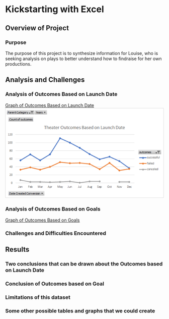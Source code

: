 # Kickstarting with Excel

## Overview of Project

### Purpose
The purpose of this project is to synthesize information for Louise, who is seeking analysis on plays to better understand how to findraise for her own productions. 

## Analysis and Challenges

### Analysis of Outcomes Based on Launch Date
[Graph of Outcomes Based on Launch Date](https://github.com/tarajarell/kickstarter-analysis/blob/master/Theater_Outcomes_vs_Launch.png)
![Theater_Outcomes_vs_Launch](https://github.com/tarajarell/kickstarter-analysis/blob/master/Theater_Outcomes_vs_Launch.png)

### Analysis of Outcomes Based on Goals
[Graph of Outcomes Based on Goals](https://github.com/tarajarell/kickstarter-analysis/blob/master/Outcomes_vs_Goals.png)

### Challenges and Difficulties Encountered

## Results

### Two conclusions that can be drawn about the Outcomes based on Launch Date

### Conclusion of Outcomes based on Goal

### Limitations of this dataset

### Some other possible tables and graphs that we could create
